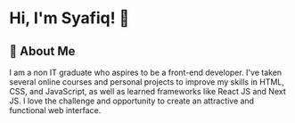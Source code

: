 # Hi, I'm Syafiq! 👋

## 🚀 About Me
I am a non IT graduate who aspires to be a front-end developer. I've taken several online courses and personal
projects to improve my skills in HTML, CSS, and JavaScript, as well as learned frameworks like React JS and Next JS. I
love the challenge and opportunity to create an attractive and functional web interface.
